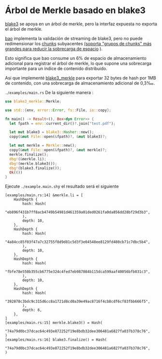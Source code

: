 # Árbol de Merkle basado en blake3

[blake3](https://github.com/BLAKE3-team/BLAKE3) se apoya en un árbol de merkle, pero la interfaz expuesta no exporta el árbol de merkle.

[bao](https://github.com/oconnor663/bao) implementa la validación de streaming de blake3, pero no puede redimensionar los [chunks](https://github.com/oconnor663/bao/issues/34) subyacentes [(soporta "grupos de chunks" más grandes para reducir la sobrecarga de espacio](https://github.com/oconnor663/bao/issues/34) ).

Esto significa que bao consume un 6% de espacio de almacenamiento adicional para registrar el árbol de merkle, lo que supone una sobrecarga importante para un índice de contenido distribuido.

Así que implementé [blake3_merkle](https://github.com/rmw-lib/blake3_merkle) para exportar 32 bytes de hash por 1MB de contenido, con una sobrecarga de almacenamiento adicional de 0,3‱.

`./examples/main.rs` De la siguiente manera :

```rust
use blake3_merkle::Merkle;

use std::{env, error::Error, fs::File, io::copy};

fn main() -> Result<(), Box<dyn Error>> {
  let fpath = env::current_dir()?.join("test.pdf");

  let mut blake3 = blake3::Hasher::new();
  copy(&mut File::open(&fpath)?, &mut blake3)?;

  let mut merkle = Merkle::new();
  copy(&mut File::open(&fpath)?, &mut merkle)?;
  merkle.finalize();
  dbg!(&merkle.li);
  dbg!(merkle.blake3());
  dbg!(blake3.finalize());
  Ok(())
}
```

Ejecute `./example.main.sh`y el resultado será el siguiente

```
[examples/main.rs:14] &merkle.li = [
    HashDepth {
        hash: Hash(
            "eb896f431b7ff8acb4749b54981d461359a01ded0261fa0da856dd28bf29d3b3",
        ),
        depth: 10,
    },
    HashDepth {
        hash: Hash(
            "4a84cc85f03f47a7c32755f8d9d81c5d3f3e04548ee8129fd480cb71c7dbc5b4",
        ),
        depth: 10,
    },
    HashDepth {
        hash: Hash(
            "fbfe78e550b355cb6775e324c4fed7eb987084b115dca599aaf40056bfb031c3",
        ),
        depth: 10,
    },
    HashDepth {
        hash: Hash(
            "392878c3bdc9c315d6cc8a1721d8cd0a39e49ac8716f4cb8cdf6cf83fbb666f5",
        ),
        depth: 6,
    },
]
[examples/main.rs:15] merkle.blake3() = Hash(
    "74a79d0bc37dcac64c493e872252f19e8bdb32dee306481a6827fa037b378c76",
)
[examples/main.rs:16] blake3.finalize() = Hash(
    "74a79d0bc37dcac64c493e872252f19e8bdb32dee306481a6827fa037b378c76",
)
```